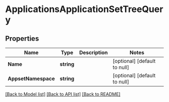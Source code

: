 # ApplicationsApplicationSetTreeQuery

## Properties
Name | Type | Description | Notes
------------ | ------------- | ------------- | -------------
**Name** | **string** |  | [optional] [default to null]
**AppsetNamespace** | **string** |  | [optional] [default to null]

[[Back to Model list]](../README.md#documentation-for-models) [[Back to API list]](../README.md#documentation-for-api-endpoints) [[Back to README]](../README.md)

